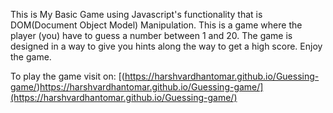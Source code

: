 This is My Basic Game using Javascript's functionality that is DOM(Document Object Model) Manipulation.
This is a game where the player (you) have to guess a number between 1 and 20. The game is designed in a way to give you hints along the way to get a high score.
Enjoy the game.

To play the game visit on: [(https://harshvardhantomar.github.io/Guessing-game/)https://harshvardhantomar.github.io/Guessing-game/](https://harshvardhantomar.github.io/Guessing-game/)
